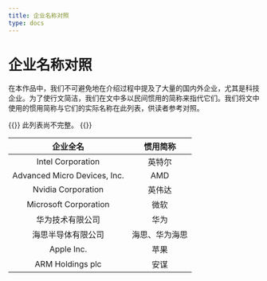 ```yaml
---
title: 企业名称对照
type: docs
---
```


# 企业名称对照

在本作品中，我们不可避免地在介绍过程中提及了大量的国内外企业，尤其是科技企业。为了使行文简洁，我们在文中多以民间惯用的简称来指代它们。我们将文中使用的惯用简称与它们的实际名称在此列表，供读者参考对照。

{{<hint warning>}}
此列表尚不完整。
{{</hint>}}

| 企业全名 | 惯用简称 |
| :-: | :-: |
| Intel Corporation | 英特尔 |
| Advanced Micro Devices, Inc. | AMD |
| Nvidia Corporation | 英伟达 |
| Microsoft Corporation | 微软 |
| 华为技术有限公司 | 华为 |
| 海思半导体有限公司 | 海思、华为海思 |
| Apple Inc. | 苹果 |
| ARM Holdings plc | 安谋 |